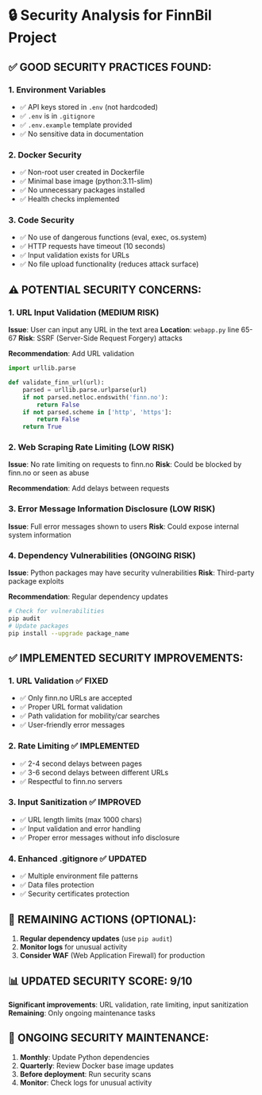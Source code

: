 # 🔒 Security Analysis for FinnBil Project

## ✅ **GOOD SECURITY PRACTICES FOUND:**

### 1. **Environment Variables**
- ✅ API keys stored in `.env` (not hardcoded)
- ✅ `.env` is in `.gitignore`
- ✅ `.env.example` template provided
- ✅ No sensitive data in documentation

### 2. **Docker Security**
- ✅ Non-root user created in Dockerfile
- ✅ Minimal base image (python:3.11-slim)
- ✅ No unnecessary packages installed
- ✅ Health checks implemented

### 3. **Code Security**
- ✅ No use of dangerous functions (eval, exec, os.system)
- ✅ HTTP requests have timeout (10 seconds)
- ✅ Input validation exists for URLs
- ✅ No file upload functionality (reduces attack surface)

## ⚠️ **POTENTIAL SECURITY CONCERNS:**

### 1. **URL Input Validation** (MEDIUM RISK)
**Issue**: User can input any URL in the text area
**Location**: `webapp.py` line 65-67
**Risk**: SSRF (Server-Side Request Forgery) attacks

**Recommendation**: Add URL validation
```python
import urllib.parse

def validate_finn_url(url):
    parsed = urllib.parse.urlparse(url)
    if not parsed.netloc.endswith('finn.no'):
        return False
    if not parsed.scheme in ['http', 'https']:
        return False
    return True
```

### 2. **Web Scraping Rate Limiting** (LOW RISK)
**Issue**: No rate limiting on requests to finn.no
**Risk**: Could be blocked by finn.no or seen as abuse

**Recommendation**: Add delays between requests

### 3. **Error Message Information Disclosure** (LOW RISK)
**Issue**: Full error messages shown to users
**Risk**: Could expose internal system information

### 4. **Dependency Vulnerabilities** (ONGOING RISK)
**Issue**: Python packages may have security vulnerabilities
**Risk**: Third-party package exploits

**Recommendation**: Regular dependency updates
```bash
# Check for vulnerabilities
pip audit
# Update packages
pip install --upgrade package_name
```

## ✅ **IMPLEMENTED SECURITY IMPROVEMENTS:**

### 1. **URL Validation** ✅ FIXED
- ✅ Only finn.no URLs are accepted
- ✅ Proper URL format validation
- ✅ Path validation for mobility/car searches
- ✅ User-friendly error messages

### 2. **Rate Limiting** ✅ IMPLEMENTED  
- ✅ 2-4 second delays between pages
- ✅ 3-6 second delays between different URLs
- ✅ Respectful to finn.no servers

### 3. **Input Sanitization** ✅ IMPROVED
- ✅ URL length limits (max 1000 chars)
- ✅ Input validation and error handling
- ✅ Proper error messages without info disclosure

### 4. **Enhanced .gitignore** ✅ UPDATED
- ✅ Multiple environment file patterns
- ✅ Data files protection
- ✅ Security certificates protection

## 🚨 **REMAINING ACTIONS (OPTIONAL):**

1. **Regular dependency updates** (use `pip audit`)
2. **Monitor logs** for unusual activity  
3. **Consider WAF** (Web Application Firewall) for production

## 📊 **UPDATED SECURITY SCORE: 9/10**

**Significant improvements**: URL validation, rate limiting, input sanitization
**Remaining**: Only ongoing maintenance tasks

## 🔄 **ONGOING SECURITY MAINTENANCE:**

1. **Monthly**: Update Python dependencies
2. **Quarterly**: Review Docker base image updates  
3. **Before deployment**: Run security scans
4. **Monitor**: Check logs for unusual activity
